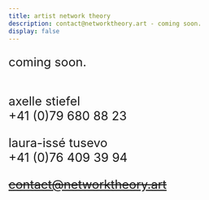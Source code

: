 ```yaml
---
title: artist network theory
description: contact@networktheory.art - coming soon.
display: false
---
```


<!-- @layout-full-width -->
<script setup>
import Logo from '/src/assets/Artist_Network_Theory_Web.svg'
const colors = Array(5).fill('black').concat(['red', 'green', 'blue']);
console.log(colors)
const email_color = `color: ${colors[Math.floor(Math.random() * colors.length)]}`
</script>
<style scoped>
p {font-size: 24px; }
</style>

coming soon.

<img :src=Logo class="max-w-300px ml-auto mt-30vh prose"/>

<footer class="absolute bottom-5" :style=email_color>

axelle stiefel <br>
+41 (0)79 680 88 23

laura-issé tusevo <br>
+41 (0)76 409 39 94

~~[contact@networktheory.art](mailto:contact@networktheory.art)~~

</footer>
